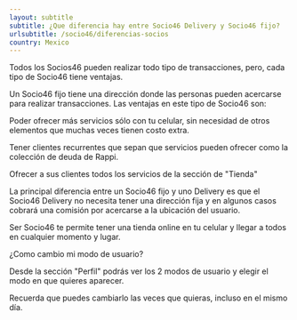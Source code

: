 ```yaml
---
layout: subtitle
subtitle: ¿Que diferencia hay entre Socio46 Delivery y Socio46 fijo?
urlsubtitle: /socio46/diferencias-socios
country: Mexico
---
```

Todos los Socios46 pueden realizar todo tipo de transacciones, pero, cada tipo de Socio46 tiene ventajas.

Un Socio46 fijo tiene una dirección donde las personas pueden acercarse para realizar transacciones. Las ventajas en este tipo de Socio46 son:

Poder ofrecer más servicios sólo con tu celular, sin necesidad de otros elementos que muchas veces tienen costo extra.

Tener clientes recurrentes que sepan que servicios pueden ofrecer como la colección de deuda de Rappi.

Ofrecer a sus clientes todos los servicios de la sección de \"Tienda\" 

La principal diferencia entre un Socio46 fijo y uno Delivery es que el Socio46 Delivery no necesita tener una dirección fija y en algunos casos cobrará una comisión por acercarse a la ubicación del usuario.

Ser Socio46 te permite tener una tienda online en tu celular y llegar a todos en cualquier momento y lugar.

¿Como cambio mi modo de usuario?

Desde la sección \"Perfil\" podrás ver los 2 modos de usuario y elegir el modo en que quieres aparecer.

Recuerda que puedes cambiarlo las veces que quieras, incluso en el mismo día.